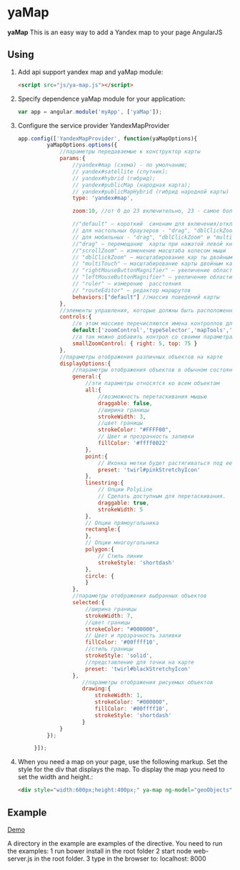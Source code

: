 yaMap
==========

**yaMap** This is an easy way to add a Yandex map to your page AngularJS

Using
-----
1. Add api support yandex map and yaMap module:

   ```html
   <script src="js/ya-map.js"></script>
   ```
2. Specify dependence yaMap module for your application:

   ```javascript
   var app = angular.module('myApp', ['yaMap']);
   ```

3. Configure the service provider YandexMapProvider

   ```javascript
   app.config(['YandexMapProvider', function(yaMapOptions){
       		yaMapOptions.options({
       			//параметры передаваемые к конструктор карты
       			params:{
       				//yandex#map (схема) - по умолчанию;
       				// yandex#satellite (спутник);
       				// yandex#hybrid (гибрид);
       				// yandex#publicMap (народная карта);
       				// yandex#publicMapHybrid (гибрид народной карты)
       				type: 'yandex#map',

       				zoom:10, //от 0 до 23 включительно, 23 - самое большой массштаб

       				//"default" — короткий 	синоним для включения/отключения поведений карты по умолчанию:
       				// для настольных браузеров - "drag", "dblClickZoom", "rightMouseButtonMagnifier",
       				// для мобильных - "drag", "dblClickZoom" и "multiTouch"
       				//"drag" — перемещание 	карты при нажатой левой кнопке мыши либо одиночным касанием;
       				//"scrollZoom" — изменение масштаба колесом мыши
       				// "dblClickZoom" — масштабирование кар	ты двойным щелчком кнопки мыши
       				// "multiTouch" — масштабирование карты двойным касанием (например, пальцами на сенсорном экране)
       				// "rightMouseButtonMagnifier" — увеличение области, выделенной правой кнопкой мыши (только для настоль	ных браузеров)
       				// "leftMouseButtonMagnifier" — увеличение области, выделенной левой кнопкой мыши либо одиночным касанием
       				// "ruler" — измерение 	расстояния
       				// "routeEditor" — редактор маршрутов
       				behaviors:["default"] //массив поведений карты
       			},
       			//элементы управления, которые должны быть расположенны на карте
       			controls:{
       				//в этом массиве перечисляются имена контроллов для добавления со стандартными параметрами
       				default:['zoomControl','typeSelector','mapTools','scaleLine','miniMap'],
       				//а так можно добавить контрол со своими параметрами
       				smallZoomControl: { right: 5, top: 75 }
       			},
       			//параметры отображения различных объектов на карте
       			displayOptions:{
       				//параметры отображения объектов в обычном состоянии
       				general:{
       					//эти параметры относятся ко всем объектам
       					all:{
       						//возможность перетаскивания мышью
       						draggable: false,
       						//ширина границы
       						strokeWidth: 3,
       						//цвет границы
       						strokeColor: "#FFFF00",
       						// Цвет и прозрачность заливки
       						fillColor: '#ffff0022'
       					},
       					point:{
       						// Иконка метки будет растягиваться под ее контент
       						preset: 'twirl#pinkStretchyIcon'
       					},
       					linestring:{
       						// Опции PolyLine
       						// Сделать доступным для перетаскивания.
       						draggable: true,
       						strokeWidth: 5
       					},
       					// Опции прямоугольника
       					rectangle:{
       					},
       					// Опции многоугольника
       					polygon:{
       						// Стиль линии
       						strokeStyle: 'shortdash'
       					},
       					circle:	{
       					}
       				},
       				//параметры отображения выбранных объектов
       				selected:{
       					//ширина границы
       					strokeWidth: 7,
       					//цвет границы
       					strokeColor: "#000000",
       					// Цвет и прозрачность заливки
       					fillColor: '#00ffff10',
       					//стиль границы
       					strokeStyle: 'solid',
       					//представление для точки на карте
       					preset: 'twirl#blackStretchyIcon'
       				},
                       //параметры отображения рисуемых объектов
                       drawing:{
                           strokeWidth: 1,
                           strokeColor: "#000000",
                           fillColor: '#00ffff10',
                           strokeStyle: 'shortdash'
                       }
       			}
       		});

       	}]);
   ```

4. When you need a map on your page, use the following markup. Set the style for the div that displays the map. To display the map you need to set the width and height.:

   ```html
   <div style="width:600px;height:400px;" ya-map ng-model="geoObjects" ya-properties="mapProperties" ya-select-index="selectIndex"></div>
   ```
Example
-----
[Demo](http://tulov-alex.ru)

A directory in the example are examples of the directive.
You need to run the examples:
    1 run bower install in the root folder
    2 start node web-server.js in the root folder.
    3 type in the browser to: localhost: 8000

